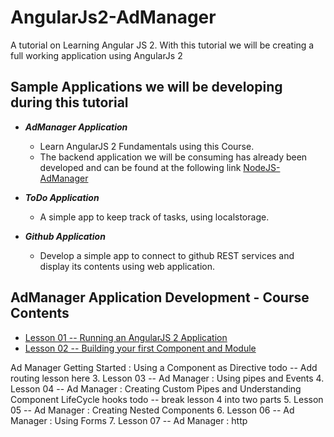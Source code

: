# AngularJs2-AdManager
A tutorial on Learning Angular JS 2. With this tutorial we will be creating a full working application using AngularJs 2

## Sample Applications we will be developing during this tutorial
- _**AdManager Application**_
   - Learn AngularJS 2 Fundamentals using this Course.
   - The backend application we will be consuming has already been developed and can be found at the following link 
   [NodeJS-AdManager](https://github.com/costaivo/NodeJS-AdManager)

- _**ToDo Application**_
    - A simple app to keep track of tasks, using localstorage. 

- _**Github  Application**_ 
    - Develop a simple app to connect to github REST services and display its contents using web application.



## AdManager Application Development - Course Contents
- [Lesson 01 -- Running an AngularJS 2 Application](https://github.com/costaivo/AngularJs2-AdManager/tree/Dev/01_QuickStart)
- [Lesson 02 -- Building your first Component and Module](https://github.com/costaivo/AngularJs2-AdManager/tree/Dev/02_AdManager/02_Lesson/Start)

Ad Manager Getting Started : Using a Component as Directive
todo -- Add routing lesson here
3.  Lesson 03 -- Ad Manager : Using pipes and Events
4.  Lesson 04 -- Ad Manager : Creating Custom Pipes and Understanding Component LifeCycle hooks
todo -- break lesson 4 into two parts
5.  Lesson 05 -- Ad Manager : Creating Nested Components
6.  Lesson 06 -- Ad Manager : Using Forms
7.  Lesson 07 -- Ad Manager : http